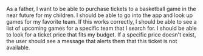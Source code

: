 As a father, I want to be able to purchase tickets to a basketball game in the near future for my children. I should be able to go into the app and look up games for my favorite team. If this works correctly, I should be able to see a list of upcoming games for a specific team that I search for. I should be able to look for a ticket price that fits my budget. If a specific price doesn't exist, the user should see a message that alerts them that this ticket is not available.

